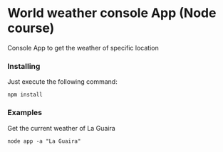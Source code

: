 # World weather console App (Node course)

Console App to get the weather of specific location

### Installing

Just execute the following command:

```
npm install
```

### Examples

Get the current weather of La Guaira

```
node app -a "La Guaira"
```